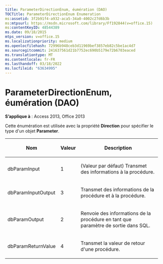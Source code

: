```yaml
---
title: ParameterDirectionEnum, éumération (DAO)
TOCTitle: ParameterDirectionEnum Enumeration
ms:assetid: 3f2b91f4-a932-aca5-34a0-4002c27d6b3b
ms:mtpsurl: https://msdn.microsoft.com/library/Ff192844(v=office.15)
ms:contentKeyID: 48544389
ms.date: 09/18/2015
mtps_version: v=office.15
ms.localizationpriority: medium
ms.openlocfilehash: 72996b948ceb3d11969bef3857eb82c5be1ac4d7
ms.sourcegitcommit: 241637561d21b7752ec690b5179e72b6703eaced
ms.translationtype: MT
ms.contentlocale: fr-FR
ms.lasthandoff: 03/18/2022
ms.locfileid: "63634995"
---
```

# <a name="parameterdirectionenum-enumeration-dao"></a>ParameterDirectionEnum, éumération (DAO)


**S’applique à** : Access 2013, Office 2013

Cette énumération est utilisée avec la propriété **Direction** pour spécifier le type d'un objet **Parameter**.

<table>
<colgroup>
<col />
<col />
<col />
</colgroup>
<thead>
<tr class="header">
<th><p>Nom</p></th>
<th><p>Valeur</p></th>
<th><p>Description</p></th>
</tr>
</thead>
<tbody>
<tr class="odd">
<td><p>dbParamInput</p></td>
<td><p>1</p></td>
<td><p>(Valeur par défaut) Transmet des informations à la procédure.</p></td>
</tr>
<tr class="even">
<td><p>dbParamInputOutput</p></td>
<td><p>3</p></td>
<td><p>Transmet des informations de la procédure et à la procédure.</p></td>
</tr>
<tr class="odd">
<td><p>dbParamOutput</p></td>
<td><p>2</p></td>
<td><p>Renvoie des informations de la procédure en tant que paramètre de sortie dans SQL.</p></td>
</tr>
<tr class="even">
<td><p>dbParamReturnValue</p></td>
<td><p>4</p></td>
<td><p>Transmet la valeur de retour d'une procédure.</p></td>
</tr>
</tbody>
</table>

